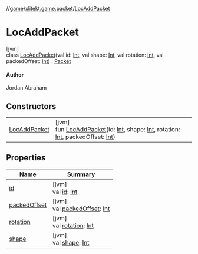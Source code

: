 //[game](../../../index.md)/[xlitekt.game.packet](../index.md)/[LocAddPacket](index.md)

# LocAddPacket

[jvm]\
class [LocAddPacket](index.md)(val id: [Int](https://kotlinlang.org/api/latest/jvm/stdlib/kotlin/-int/index.html), val shape: [Int](https://kotlinlang.org/api/latest/jvm/stdlib/kotlin/-int/index.html), val rotation: [Int](https://kotlinlang.org/api/latest/jvm/stdlib/kotlin/-int/index.html), val packedOffset: [Int](https://kotlinlang.org/api/latest/jvm/stdlib/kotlin/-int/index.html)) : [Packet](../-packet/index.md)

#### Author

Jordan Abraham

## Constructors

| | |
|---|---|
| [LocAddPacket](-loc-add-packet.md) | [jvm]<br>fun [LocAddPacket](-loc-add-packet.md)(id: [Int](https://kotlinlang.org/api/latest/jvm/stdlib/kotlin/-int/index.html), shape: [Int](https://kotlinlang.org/api/latest/jvm/stdlib/kotlin/-int/index.html), rotation: [Int](https://kotlinlang.org/api/latest/jvm/stdlib/kotlin/-int/index.html), packedOffset: [Int](https://kotlinlang.org/api/latest/jvm/stdlib/kotlin/-int/index.html)) |

## Properties

| Name | Summary |
|---|---|
| [id](id.md) | [jvm]<br>val [id](id.md): [Int](https://kotlinlang.org/api/latest/jvm/stdlib/kotlin/-int/index.html) |
| [packedOffset](packed-offset.md) | [jvm]<br>val [packedOffset](packed-offset.md): [Int](https://kotlinlang.org/api/latest/jvm/stdlib/kotlin/-int/index.html) |
| [rotation](rotation.md) | [jvm]<br>val [rotation](rotation.md): [Int](https://kotlinlang.org/api/latest/jvm/stdlib/kotlin/-int/index.html) |
| [shape](shape.md) | [jvm]<br>val [shape](shape.md): [Int](https://kotlinlang.org/api/latest/jvm/stdlib/kotlin/-int/index.html) |
